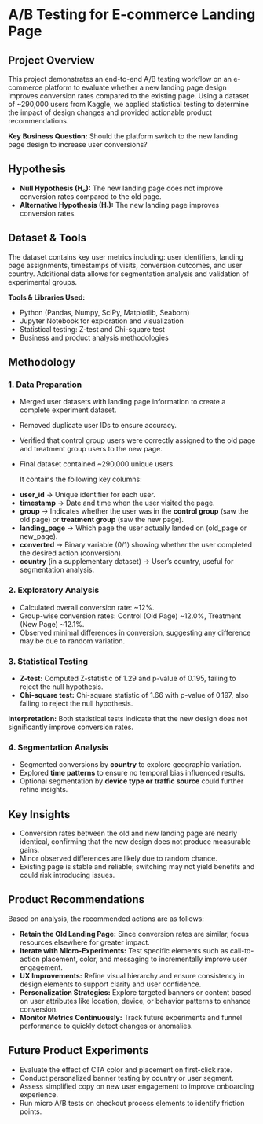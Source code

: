 # A/B Testing for E-commerce Landing Page

## Project Overview

This project demonstrates an end-to-end A/B testing workflow on an e-commerce platform to evaluate whether a new landing page design improves conversion rates compared to the existing page. Using a dataset of ~290,000 users from Kaggle, we applied statistical testing to determine the impact of design changes and provided actionable product recommendations.

**Key Business Question:** Should the platform switch to the new landing page design to increase user conversions?

## Hypothesis

* **Null Hypothesis (H₀):** The new landing page does not improve conversion rates compared to the old page.
* **Alternative Hypothesis (H₁):** The new landing page improves conversion rates.

## Dataset & Tools

The dataset contains key user metrics including: user identifiers, landing page assignments, timestamps of visits, conversion outcomes, and user country. Additional data allows for segmentation analysis and validation of experimental groups.

**Tools & Libraries Used:**

* Python (Pandas, Numpy, SciPy, Matplotlib, Seaborn)
* Jupyter Notebook for exploration and visualization
* Statistical testing: Z-test and Chi-square test
* Business and product analysis methodologies

## Methodology

### 1. Data Preparation

* Merged user datasets with landing page information to create a complete experiment dataset.
* Removed duplicate user IDs to ensure accuracy.
* Verified that control group users were correctly assigned to the old page and treatment group users to the new page.
* Final dataset contained ~290,000 unique users.

  It contains the following key columns:  

- **user_id** → Unique identifier for each user.  
- **timestamp** → Date and time when the user visited the page.  
- **group** → Indicates whether the user was in the **control group** (saw the old page) or **treatment group** (saw the new page).  
- **landing_page** → Which page the user actually landed on (old_page or new_page).  
- **converted** → Binary variable (0/1) showing whether the user completed the desired action (conversion).  
- **country** (in a supplementary dataset) → User’s country, useful for segmentation analysis.  


### 2. Exploratory Analysis

* Calculated overall conversion rate: ~12%.
* Group-wise conversion rates: Control (Old Page) ~12.0%, Treatment (New Page) ~12.1%.
* Observed minimal differences in conversion, suggesting any difference may be due to random variation.

### 3. Statistical Testing

* **Z-test:** Computed Z-statistic of 1.29 and p-value of 0.195, failing to reject the null hypothesis.
* **Chi-square test:** Chi-square statistic of 1.66 with p-value of 0.197, also failing to reject the null hypothesis.

**Interpretation:** Both statistical tests indicate that the new design does not significantly improve conversion rates.

### 4. Segmentation Analysis

* Segmented conversions by **country** to explore geographic variation.
* Explored **time patterns** to ensure no temporal bias influenced results.
* Optional segmentation by **device type or traffic source** could further refine insights.

## Key Insights

* Conversion rates between the old and new landing page are nearly identical, confirming that the new design does not produce measurable gains.
* Minor observed differences are likely due to random chance.
* Existing page is stable and reliable; switching may not yield benefits and could risk introducing issues.

## Product Recommendations

Based on analysis, the recommended actions are as follows:

* **Retain the Old Landing Page:** Since conversion rates are similar, focus resources elsewhere for greater impact.
* **Iterate with Micro-Experiments:** Test specific elements such as call-to-action placement, color, and messaging to incrementally improve user engagement.
* **UX Improvements:** Refine visual hierarchy and ensure consistency in design elements to support clarity and user confidence.
* **Personalization Strategies:** Explore targeted banners or content based on user attributes like location, device, or behavior patterns to enhance conversion.
* **Monitor Metrics Continuously:** Track future experiments and funnel performance to quickly detect changes or anomalies.



## Future Product Experiments

* Evaluate the effect of CTA color and placement on first-click rate.
* Conduct personalized banner testing by country or user segment.
* Assess simplified copy on new user engagement to improve onboarding experience.
* Run micro A/B tests on checkout process elements to identify friction points.


